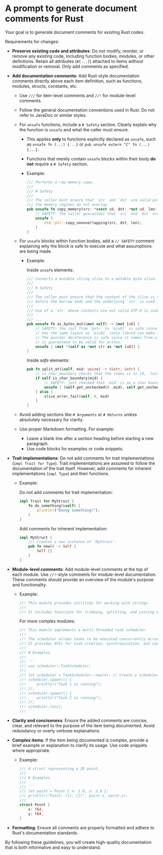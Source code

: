 # A prompt to generate document comments for Rust

Your goal is to generate document comments for existing Rust codes.

Requirements for changes:

* **Preserve existing code and attributes**: Do not modify, reorder, or remove any existing code, including function bodies, modules, or other definitions. Retain all attributes (`#[...]`) attached to items without modification or removal. Only add comments as specified.

* **Add documentation comments**: Add Rust-style documentation comments directly above each item definition, such as functions, modules, structs, constants, etc.

  * Use `///` for item-level comments and `//!` for module-level comments.
  * Follow the general documentation conventions used in Rust. Do not refer to JavaDoc or similar styles.
  * For `unsafe` functions, include a `# Safety` section. Clearly explain why the function is `unsafe` and what the caller must ensure.
    * This applies **only** to functions explicitly declared as `unsafe`, such as `unsafe fn (...) {...}` or `pub unsafe extern "C" fn (...) {...}`.
    * Functions that merely contain `unsafe` blocks within their body **do not** require a `# Safety` section.
    * Example:

      ```rust
      /// Performs a raw memory copy.
      ///
      /// # Safety
      ///
      /// The caller must ensure that `src` and `dst` are valid pointers and that
      /// the memory regions do not overlap.
      pub unsafe fn copy_memory(src: *const u8, dst: *mut u8, len: usize) {
          // SAFETY: The caller guarantees that `src` and `dst` are valid and non-overlapping.
          unsafe {
              std::ptr::copy_nonoverlapping(src, dst, len);
          }
      }
      ```

  * For `unsafe` blocks within function bodies, add a `// SAFETY` comment explaining why the block is safe to execute and what assumptions are being made.
    * Example:

      Inside `unsafe` elements:

      ```rust
      /// Converts a mutable string slice to a mutable byte slice.
      ///
      /// # Safety
      ///
      /// The caller must ensure that the content of the slice is valid UTF-8
      /// before the borrow ends and the underlying `str` is used.
      ///
      /// Use of a `str` whose contents are not valid UTF-8 is undefined behavior.
      ///
      /// ...
      pub unsafe fn as_bytes_mut(&mut self) -> &mut [u8] {
          // SAFETY: the cast from `&str` to `&[u8]` is safe since `str`
          // has the same layout as `&[u8]` (only libstd can make this guarantee).
          // The pointer dereference is safe since it comes from a mutable reference which
          // is guaranteed to be valid for writes.
          unsafe { &mut *(self as *mut str as *mut [u8]) }
      }
      ```

      Inside *safe* elements:

      ```rust
      pub fn split_at(&self, mid: usize) -> (&str, &str) {
          // is_char_boundary checks that the index is in [0, .len()]
          if self.is_char_boundary(mid) {
              // SAFETY: just checked that `mid` is on a char boundary.
              unsafe { (self.get_unchecked(0..mid), self.get_unchecked(mid..self.len())) }
          } else {
              slice_error_fail(self, 0, mid)
          }
      }
      ```

  * Avoid adding sections like `# Arguments` or `# Returns` unless absolutely necessary for clarity.
  * Use proper Markdown formatting. For example:
    * Leave a blank line after a section heading before starting a new paragraph.
    * Use code blocks for examples or code snippets.

* **Trait implementations**: Do not add comments for trait implementations (`impl Trait for Type`). Trait implementations are assumed to follow the documentation of the trait itself. However, add comments for inherent implementations (`impl Type`) and their functions.
  * Example:

    Do not add comments for trait implementation:

    ```rust
    impl Trait for MyStruct {
        fn do_something(&self) {
            println!("Doing something!");
        }
    }
    ```

    Add comments for inherent implementation:

    ```rust
    impl MyStruct {
        /// Creates a new instance of `MyStruct`.
        pub fn new() -> Self {
            Self {}
        }
    }
    ```

* **Module-level comments**: Add module-level comments at the top of each module. Use `//!`-style comments for module-level documentation. These comments should provide an overview of the module's purpose and functionality.
  * Example:

    ```rust
    //! This module provides utilities for working with strings.
    //!
    //! It includes functions for trimming, splitting, and joining strings.
    ```

    For more complex modules:

    ```rust
    //! This module implements a multi-threaded task scheduler.
    //!
    //! The scheduler allows tasks to be executed concurrently across multiple threads.
    //! It provides APIs for task creation, synchronization, and communication.
    //!
    //! # Examples
    //!
    //! ```
    //! use scheduler::TaskScheduler;
    //!
    //! let scheduler = TaskScheduler::new(4); // Create a scheduler with 4 threads.
    //! scheduler.spawn(|| {
    //!     println!("Task 1 is running");
    //! });
    //! scheduler.spawn(|| {
    //!     println!("Task 2 is running");
    //! });
    //! scheduler.run();
    //! ```
    ```

* **Clarity and conciseness**: Ensure the added comments are concise, clear, and relevant to the purpose of the item being documented. Avoid redundancy or overly verbose explanations.

* **Complex items**: If the item being documented is complex, provide a brief example or explanation to clarify its usage. Use code snippets where appropriate.
  * Example:

    ```rust
    /// A struct representing a 2D point.
    ///
    /// # Examples
    ///
    /// ```
    /// let point = Point { x: 1.0, y: 2.0 };
    /// println!("Point: ({}, {})", point.x, point.y);
    /// ```
    struct Point {
        x: f64,
        y: f64,
    }
    ```

* **Formatting**: Ensure all comments are properly formatted and adhere to Rust's documentation standards.

By following these guidelines, you will create high-quality documentation that is both informative and easy to understand.
